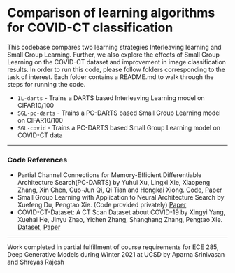 # Comparison of learning algorithms for COVID-CT classification
This codebase compares two learning strategies Interleaving learning and Small Group Learning. Further, we also explore the effects of Small Group Learning on the COVID-CT dataset and improvement in image classification results.
In order to run this code, please follow folders corresponding to the task of interest. Each folder contains a README.md to walk through the steps for running the code.

* ```IL-darts``` - Trains a DARTS based Interleaving Learning model on CIFAR10/100
* ```SGL-pc-darts``` - Trains a PC-DARTS based Small Group Learning model on CIFAR10/100
* ```SGL-covid``` - Trains a PC-DARTS based Small Group Learning model on COVID-CT data

<hr/>

### Code References
* Partial Channel Connections for Memory-Efficient Differentiable Architecture Search(PC-DARTS) by Yuhui Xu, Lingxi Xie, Xiaopeng Zhang, Xin Chen, Guo-Jun Qi, Qi Tian and Hongkai Xiong. [Code](https://github.com/yuhuixu1993/PC-DARTS), [Paper](https://openreview.net/forum?id=BJlS634tPr)
* Small Group Learning with Application to Neural Architecture Search by Xuefeng Du, Pengtao Xie. (Code provided privately) [Paper](https://arxiv.org/abs/2012.12502)
* COVID-CT-Dataset: A CT Scan Dataset about COVID-19 by Xingyi Yang, Xuehai He, Jinyu Zhao, Yichen Zhang, Shanghang Zhang, Pengtao Xie. [Dataset](https://github.com/UCSD-AI4H/COVID-CT), [Paper](https://arxiv.org/abs/2003.13865)
<hr/>


Work completed in partial fulfillment of course requirements for ECE 285, Deep Generative Models during Winter 2021 at UCSD by Aparna Srinivasan and Shreyas Rajesh
